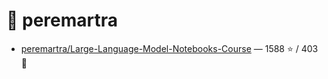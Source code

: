 # 👤 peremartra

- [peremartra/Large-Language-Model-Notebooks-Course](https://github.com/peremartra/Large-Language-Model-Notebooks-Course) — 1588 ⭐️ / 403 🍴
